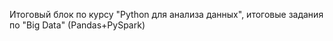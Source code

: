 Итоговый блок по курсу "Python для анализа данных",
итоговые задания по "Big Data" (Pandas+PySpark)
